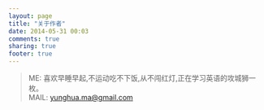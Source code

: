 ```yaml
---
layout: page
title: "关于作者"
date: 2014-05-31 00:03
comments: true
sharing: true
footer: true
---
```


>ME: 喜欢早睡早起,不运动吃不下饭,从不闯红灯,正在学习英语的攻城狮一枚。  
>MAIL: yunghua.ma@gmail.com

